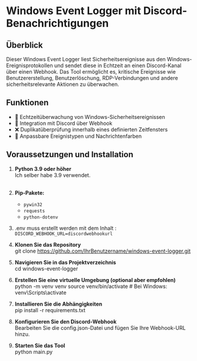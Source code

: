 # Windows Event Logger mit Discord-Benachrichtigungen

## Überblick
Dieser Windows Event Logger liest Sicherheitsereignisse aus den Windows-Ereignisprotokollen und sendet diese in Echtzeit an einen Discord-Kanal über einen Webhook. Das Tool ermöglicht es, kritische Ereignisse wie Benutzererstellung, Benutzerlöschung, RDP-Verbindungen und andere sicherheitsrelevante Aktionen zu überwachen.

## Funktionen
- 🔑 Echtzeitüberwachung von Windows-Sicherheitsereignissen
- 🔗 Integration mit Discord über Webhook
- ❌ Duplikatüberprüfung innerhalb eines definierten Zeitfensters
- 🔧 Anpassbare Ereignistypen und Nachrichtenfarben

## Voraussetzungen und Installation 
1. **Python 3.9 oder höher** <br /> 
Ich selber habe 3.9 verwendet. <br /> <br />
2. **Pip-Pakete:**
   - `pywin32`
   - `requests`
   - `python-dotenv`
3. .env muss erstellt werden mit dem Inhalt : <br />
`DISCORD_WEBHOOK_URL=discordwebhookurl`

4. **Klonen Sie das Repository**<br />
git clone https://github.com/IhrBenutzername/windows-event-logger.git

5. **Navigieren Sie in das Projektverzeichnis**<br />
cd windows-event-logger

6. **Erstellen Sie eine virtuelle Umgebung (optional aber empfohlen)**<br />
python -m venv venv
source venv/bin/activate  # Bei Windows: venv\Scripts\activate

7. **Installieren Sie die Abhängigkeiten**<br />
pip install -r requirements.txt

8. **Konfigurieren Sie den Discord-Webhook**<br />
Bearbeiten Sie die config.json-Datei und fügen Sie Ihre Webhook-URL hinzu.

9. **Starten Sie das Tool** <br />
python main.py
